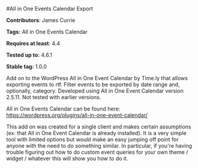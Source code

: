#All in One Events Calendar Export

**Contributors**: James Currie

**Tags:** All in One Events Calendar

**Requires at least**: 4.4 

**Tested up to:** 4.6.1

**Stable tag:** 1.0.0


Add on to the WordPress All in One Event Calendar by Time.ly that allows exporting events to rtf. Filter events to be exported by date range and, optionally, category. Developed using All in One Event Calendar version 2.5.11. Not tested with earlier versions.


All in One Events Calendar can be found here: https://wordpress.org/plugins/all-in-one-event-calendar/


This add on was created for a single client and makes certain assumptions (ex: that All in One Event Calendar is already installed). It is a very simple tool with limited options but would make an easy jumping off point for anyone with the need to do something similar. In particular, if you're having trouble figuring out how to do custom event queries for your own theme / widget / whatever this will show you how to do it. 

